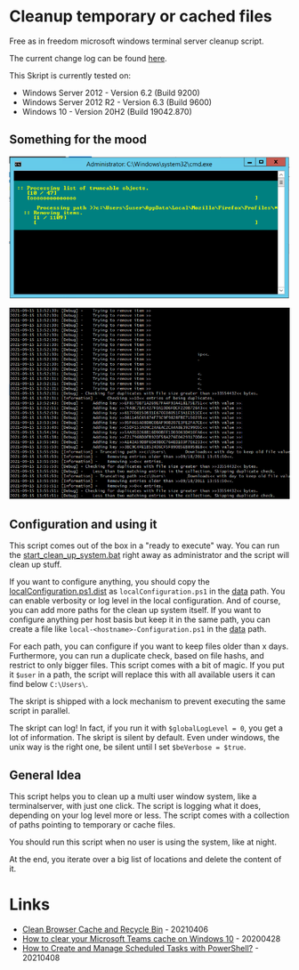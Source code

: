 # Cleanup temporary or cached files

Free as in freedom microsoft windows terminal server cleanup script.

The current change log can be found [here](CHANGELOG.md).

This Skript is currently tested on:

* Windows Server 2012 - Version 6.2 (Build 9200)
* Windows Server 2012 R2 - Version 6.3 (Build 9600)
* Windows 10 - Version 20H2 (Build 19042.870)

## Something for the mood

![Screenshot of an execution.](documentation/image/20210915_cli.png "Tatortreiniger in action")

![Screenshot of some logged lines.](documentation/image/20210915_log.png "Tatortreiniger log file example")

## Configuration and using it

This script comes out of the box in a "ready to execute" way.
You can run the [start_clean_up_system.bat](start_clean_up_system.bat) right away as administrator and the script will clean up stuff.

If you want to configure anything, you should copy the [localConfiguration.ps1.dist](data/localConfiguration.ps1.dist) as `localConfiguration.ps1` in the [data](data) path.
You can enable verbosity or log level in the local configuration. And of course, you can add more paths for the clean up system itself.
If you want to configure anything per host basis but keep it in the same path, you can create a file like `local-<hostname>-Configuration.ps1` in the [data](data) path.

For each path, you can configure if you want to keep files older than x days. Furthermore, you can run a duplicate check, based on file hashs, and restrict to only bigger files.
This script comes with a bit of magic. If you put it `$user` in a path, the script will replace this with all available users it can find below `C:\Users\`.

The skript is shipped with a lock mechanism to prevent executing the same script in parallel.

The skript can log! In fact, if you run it with `$globalLogLevel = 0`, you get a lot of information.
The skript is silent by default. Even under windows, the unix way is the right one, be silent until I set `$beVerbose = $true`.

## General Idea

This script helps you to clean up a multi user window system, like a terminalserver, with just one click.
The script is logging what it does, depending on your log level more or less.
The script comes with a collection of paths pointing to temporary or cache files.

You should run this script when no user is using the system, like at night.

At the end, you iterate over a big list of locations and delete the content of it.

# Links

* [Clean Browser Cache and Recycle Bin](https://github.com/Bromeego/Clean-Temp-Files) - 20210406
* [How to clear your Microsoft Teams cache on Windows 10](https://www.onmsft.com/how-to/how-to-clear-your-microsoft-teams-cache-on-windows-10) - 20200428
* [How to Create and Manage Scheduled Tasks with PowerShell?](http://woshub.com/how-to-create-scheduled-task-using-powershell/) - 20210408
